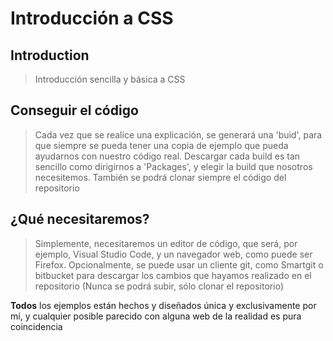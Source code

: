 # Introducción a CSS

## Introduction

> Introducción sencilla y básica a CSS

## Conseguir el código
> Cada vez que se realice una explicación, se generará una 'buid', para que siempre se pueda tener una copia de ejemplo que pueda ayudarnos con nuestro código real. Descargar cada build es tan sencillo como dirigirnos a 'Packages', y elegir la build que nosotros necesitemos. También se podrá clonar siempre el código del repositorio

## ¿Qué necesitaremos?

> Simplemente, necesitaremos un editor de código, que será, por ejemplo, Visual Studio Code, y un navegador web, como puede ser Firefox. Opcionalmente, se puede usar un cliente git, como Smartgit o bitbucket para descargar los cambios que hayamos realizado en el repositorio (Nunca se podrá subir, sólo clonar el repositorio)

<p><strong>Todos</strong> los ejemplos están hechos y diseñados única y exclusivamente por mí, y cualquier posible parecido con alguna web de la realidad es pura coincidencia</p>